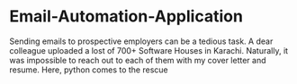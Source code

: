 # Email-Automation-Application
Sending emails to prospective employers can be a tedious task. A dear colleague uploaded a lost of 700+ Software Houses in Karachi. Naturally, it was impossible to reach out to each of them with my cover letter and resume. Here, python comes to the rescue
